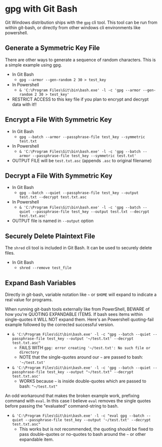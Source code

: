 # gpg with Git Bash

Git Windows distribution ships with the `gpg` cli tool. 
This tool can be run from within git-bash, or directly from other windows cli environments like powershell.

## Generate a Symmetric Key File

There are other ways to generate a sequence of random characters. This is a simple example using gpg.

* In Git Bash
  *  `gpg --armor --gen-random 2 30 > test_key`
* In Powershell
  * `& 'C:\Program Files\Git\bin\bash.exe' -l -c 'gpg --armor --gen-random 2 30 > test_key'`
* RESTRICT ACCESS to this key file if you plan to encrypt and decrypt data with it!!

## Encrypt a File With Symmetric Key

* In Git Bash
  * `gpg --batch --armor --passphrase-file test_key --symmetric test.txt`
* In Powershell
  * `& 'C:\Program Files\Git\bin\bash.exe' -l -c 'gpg --batch --armor --passphrase-file test_key --symmetric test.txt'`
* OUTPUT FILE will be `test.txt.asc` (appends `.asc` to original filename)

## Decrypt a File With Symmetric Key

* In Git Bash
  * `gpg --batch --quiet --passphrase-file test_key --output test.txt --decrypt test.txt.asc`
* In Powershell
  * `& 'C:\Program Files\Git\bin\bash.exe' -l -c 'gpg --batch --quiet --passphrase-file test_key --output test.txt --decrypt test.txt.asc'`
* OUTPUT file is named in `--output` option

## Securely Delete Plaintext File

The `shred` cli tool is included in Git Bash. It can be used to securely delete files.

* In Git Bash
  * `shred --remove test_file`

## Expand Bash Variables

Directly in git-bash, variable notation like `~` or `$HOME` will expand
to indicate a real value for programs.

When running git-bash tools externally like from PowerShell, BEWARE of how you're QUOTING EXPANDABLE ITEMS. 
If bash sees items within single-quotes it WILL NOT expand them.
Here's an Powershell quoting-fail example followed by the corrected successful version.
* `& 'C:\Program Files\Git\bin\bash.exe' -l -c "gpg --batch --quiet --passphrase-file test_key --output '~/test.txt' --decrypt test.txt.asc"`
  * FAILS WITH `gpg: error creating '~/test.txt': No such file or directory`
  * NOTE that the single-quotes around our `~` are passed to bash: `'~/test.txt'`
* `& 'C:\Program Files\Git\bin\bash.exe' -l -c 'gpg --batch --quiet --passphrase-file test_key --output "~/test.txt" --decrypt test.txt.asc'`
  * WORKS because `~` is inside double-quotes which are passed to bash: `"~/test.txt"`

An odd workaround that makes the broken example work, prefixing command with `eval`.
In this case I believe `eval` removes the single quotes before passing the "evaluated"
command-string to bash.
* `& 'C:\Program Files\Git\bin\bash.exe' -l -c "eval gpg --batch --quiet --passphrase-file test_key --output '~/test.txt' --decrypt test.txt.asc"`
  * This works but is not recommended, the quoting should be fixed to 
    pass double-quotes or no-quotes to bash around the `~` or other expandable item.

